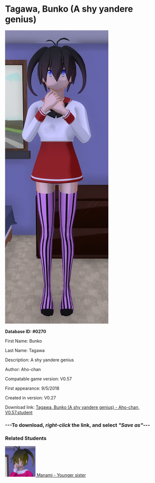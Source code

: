 # Tagawa, Bunko (A shy yandere genius)

<img src="../../Files/Images/Tagawa, Bunko (A shy yandere genius).png" title="Tagawa, Bunko (A shy yandere genius) - Aho-chan, V0.57">

**Database ID: #0270**

First Name: Bunko

Last Name: Tagawa

Description: A shy yandere genius

Author: Aho-chan

Compatable game version: V0.57

First appearance: 9/5/2018

Created in version: V0.27

Download link: <a href="https://raw.githubusercontent.com/Arbiter1223/Daigaku-Gurashi-Custom-Students/master/Files/Student%20Files/Tagawa%2C%20Bunko%20(A%20shy%20yandere%20genius)%20-%20Aho-chan%2C%20V0.57.student">Tagawa, Bunko (A shy yandere genius) - Aho-chan, V0.57.student</a>

### ---**To download, _right-click_ the link, and select _"Save as"_**---

### Related Students

<a href="Tagawa, Manami (A shy bullied athlete).md"><img src="../../Files/Thumbs/Tagawa, Manami (A shy bullied athlete).png" height="100" width="100" title="Tagawa, Manami (A shy bullied athlete) - Aho-chan, V0.57"></a><a href="Tagawa, Manami (A shy bullied athlete).md"> Manami - Younger sister</a>

